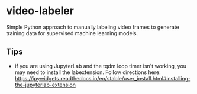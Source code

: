 # video-labeler
Simple Python approach to manually labeling video frames to generate training data for supervised machine learning models. 


## Tips
- if you are using JupyterLab and the tqdm loop timer isn't working, you may need to install the labextension. Follow directions here: https://ipywidgets.readthedocs.io/en/stable/user_install.html#installing-the-jupyterlab-extension
